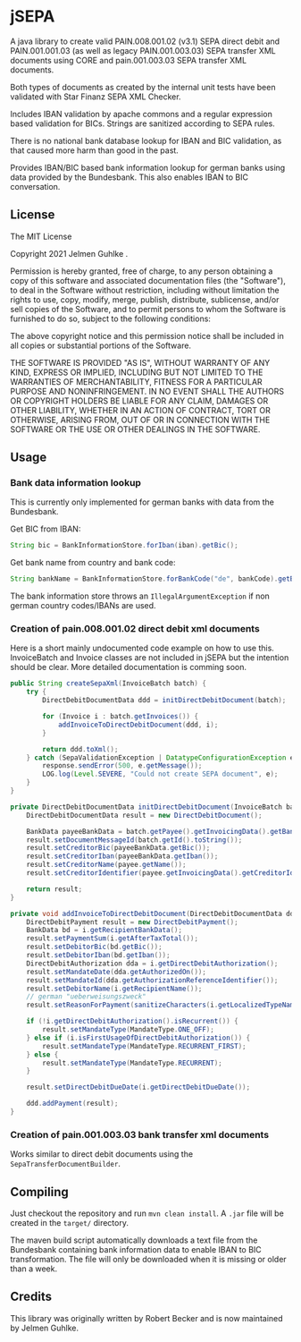 # jSEPA

A java library to create valid PAIN.008.001.02 (v3.1) SEPA direct debit and PAIN.001.001.03 (as well as legacy PAIN.001.003.03) SEPA transfer XML documents using CORE and pain.001.003.03 SEPA transfer XML documents.

Both types of documents as created by the internal unit tests have been validated with Star Finanz SEPA XML Checker.

Includes IBAN validation by apache commons and a regular expression based validation for BICs. Strings are sanitized according to SEPA rules.

There is no national bank database lookup for IBAN and BIC validation, as that caused more harm than good in the past.

Provides IBAN/BIC based bank information lookup for german banks using data provided by the Bundesbank. This also enables IBAN to BIC conversation.

## License

The MIT License

Copyright 2021 Jelmen Guhlke <jelmen at jguhlke.de>.

Permission is hereby granted, free of charge, to any person obtaining a copy
of this software and associated documentation files (the "Software"), to deal
in the Software without restriction, including without limitation the rights
to use, copy, modify, merge, publish, distribute, sublicense, and/or sell
copies of the Software, and to permit persons to whom the Software is
furnished to do so, subject to the following conditions:

The above copyright notice and this permission notice shall be included in
all copies or substantial portions of the Software.

THE SOFTWARE IS PROVIDED "AS IS", WITHOUT WARRANTY OF ANY KIND, EXPRESS OR
IMPLIED, INCLUDING BUT NOT LIMITED TO THE WARRANTIES OF MERCHANTABILITY,
FITNESS FOR A PARTICULAR PURPOSE AND NONINFRINGEMENT. IN NO EVENT SHALL THE
AUTHORS OR COPYRIGHT HOLDERS BE LIABLE FOR ANY CLAIM, DAMAGES OR OTHER
LIABILITY, WHETHER IN AN ACTION OF CONTRACT, TORT OR OTHERWISE, ARISING FROM,
OUT OF OR IN CONNECTION WITH THE SOFTWARE OR THE USE OR OTHER DEALINGS IN
THE SOFTWARE.

## Usage

### Bank data information lookup

This is currently only implemented for german banks with data from the Bundesbank.

Get BIC from IBAN:

```java
String bic = BankInformationStore.forIban(iban).getBic();
```

Get bank name from country and bank code:

```java
String bankName = BankInformationStore.forBankCode("de", bankCode).getBic();
```

The bank information store throws an `IllegalArgumentException` if non german country codes/IBANs are used.

### Creation of pain.008.001.02 direct debit xml documents

Here is a short mainly undocumented code example on how to use this. InvoiceBatch and Invoice classes are not included in jSEPA but the intention should be clear. More detailed documentation is comming soon.

```java
public String createSepaXml(InvoiceBatch batch) {
    try {
        DirectDebitDocumentData ddd = initDirectDebitDocument(batch);

        for (Invoice i : batch.getInvoices()) {
            addInvoiceToDirectDebitDocument(ddd, i);
        }

        return ddd.toXml();
    } catch (SepaValidationException | DatatypeConfigurationException e) {
        response.sendError(500, e.getMessage());
        LOG.log(Level.SEVERE, "Could not create SEPA document", e);
    }
}

private DirectDebitDocumentData initDirectDebitDocument(InvoiceBatch batch) throws SepaValidationException {
    DirectDebitDocumentData result = new DirectDebitDocument();

    BankData payeeBankData = batch.getPayee().getInvoicingData().getBankData();
    result.setDocumentMessageId(batch.getId().toString());
    result.setCreditorBic(payeeBankData.getBic());
    result.setCreditorIban(payeeBankData.getIban());
    result.setCreditorName(payee.getName());
    result.setCreditorIdentifier(payee.getInvoicingData().getCreditorIdentifier());

    return result;
}

private void addInvoiceToDirectDebitDocument(DirectDebitDocumentData ddd, Invoice i) throws SepaValidationException {
    DirectDebitPayment result = new DirectDebitPayment();
    BankData bd = i.getRecipientBankData();
    result.setPaymentSum(i.getAfterTaxTotal());
    result.setDebitorBic(bd.getBic());
    result.setDebitorIban(bd.getIban());
    DirectDebitAuthorization dda = i.getDirectDebitAuthorization();
    result.setMandateDate(dda.getAuthorizedOn());
    result.setMandateId(dda.getAuthorizationReferenceIdentifier());
    result.setDebitorName(i.getRecipientName());
    // german "ueberweisungszweck"
    result.setReasonForPayment(sanitizeCharacters(i.getLocalizedTypeName() + " " + i.getInvoiceNumber()));

    if (!i.getDirectDebitAuthorization().isRecurrent()) {
        result.setMandateType(MandateType.ONE_OFF);
    } else if (i.isFirstUsageOfDirectDebitAuthorization()) {
        result.setMandateType(MandateType.RECURRENT_FIRST);
    } else {
        result.setMandateType(MandateType.RECURRENT);
    }

    result.setDirectDebitDueDate(i.getDirectDebitDueDate());

    ddd.addPayment(result);
}
```

### Creation of pain.001.003.03 bank transfer xml documents

Works similar to direct debit documents using the `SepaTransferDocumentBuilder`.

## Compiling

Just checkout the repository and run `mvn clean install`. A `.jar` file will be created in the `target/` directory.

The maven build script automatically downloads a text file from the Bundesbank containing bank information data to enable IBAN to BIC transformation.
The file will only be downloaded when it is missing or older than a week. 

## Credits

This library was originally written by Robert Becker <robert at rbecker.eu> and is now maintained by Jelmen Guhlke.